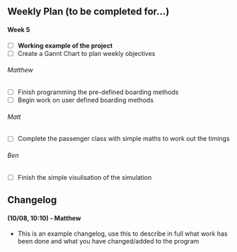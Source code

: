 ## Weekly Plan (to be completed for...)
#### Week 5
- [ ] **Working example of the project**
- [ ] Create a Gannt Chart to plan weekly objectives

###### Matthew
- [ ] Finish programming the pre-defined boarding methods
- [ ] Begin work on user defined boarding methods

###### Matt
- [ ] Complete the passenger class with simple maths to work out the timings

###### Ben
- [ ] Finish the simple visulisation of the simulation

## Changelog
#### (10/08, 10:10) - Matthew
* This is an example changelog, use this to describe in full what work has been done and what you have changed/added to the program
